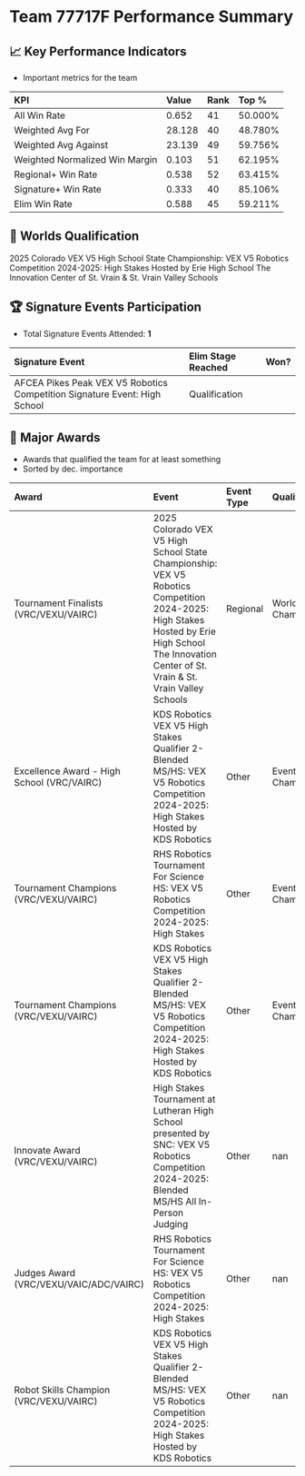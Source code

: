 # Team 77717F Performance Summary

## 📈 Key Performance Indicators
- Important metrics for the team

| KPI | Value | Rank | Top % |
|:---|:-----|:----|:-----|
| All Win Rate | 0.652 | 41 | 50.000% |
| Weighted Avg For | 28.128 | 40 | 48.780% |
| Weighted Avg Against | 23.139 | 49 | 59.756% |
| Weighted Normalized Win Margin | 0.103 | 51 | 62.195% |
| Regional+ Win Rate | 0.538 | 52 | 63.415% |
| Signature+ Win Rate | 0.333 | 40 | 85.106% |
| Elim Win Rate | 0.588 | 45 | 59.211% |


## 🎯 Worlds Qualification
2025 Colorado VEX V5 High School State Championship: VEX V5 Robotics Competition 2024-2025: High Stakes Hosted by Erie High School The Innovation Center of St. Vrain & St. Vrain Valley Schools

## 🏆 Signature Events Participation
- Total Signature Events Attended: **1**

| Signature Event | Elim Stage Reached | Won? |
|:----------------|:-------------------|:----|
| AFCEA Pikes Peak VEX V5 Robotics Competition Signature Event: High School | Qualification |  |


## 🥇 Major Awards
- Awards that qualified the team for at least something
- Sorted by dec. importance

| Award | Event | Event Type | Qualification |
|:------|:------|:-----------|:--------------|
| Tournament Finalists (VRC/VEXU/VAIRC) | 2025 Colorado VEX V5 High School State Championship: VEX V5 Robotics Competition 2024-2025: High Stakes Hosted by Erie High School The Innovation Center of St. Vrain & St. Vrain Valley Schools | Regional | World Championship |
| Excellence Award - High School (VRC/VAIRC) | KDS Robotics VEX V5 High Stakes Qualifier 2- Blended MS/HS: VEX V5 Robotics Competition 2024-2025: High Stakes Hosted by KDS Robotics | Other | Event Region Championship |
| Tournament Champions (VRC/VEXU/VAIRC) | RHS Robotics Tournament For Science HS: VEX V5 Robotics Competition 2024-2025: High Stakes | Other | Event Region Championship |
| Tournament Champions (VRC/VEXU/VAIRC) | KDS Robotics VEX V5 High Stakes Qualifier 2- Blended MS/HS: VEX V5 Robotics Competition 2024-2025: High Stakes Hosted by KDS Robotics | Other | Event Region Championship |
| Innovate Award (VRC/VEXU/VAIRC) | High Stakes Tournament at Lutheran High School presented by SNC: VEX V5 Robotics Competition 2024-2025: Blended MS/HS All In-Person Judging | Other | nan |
| Judges Award (VRC/VEXU/VAIC/ADC/VAIRC) | RHS Robotics Tournament For Science HS: VEX V5 Robotics Competition 2024-2025: High Stakes | Other | nan |
| Robot Skills Champion (VRC/VEXU/VAIRC) | KDS Robotics VEX V5 High Stakes Qualifier 2- Blended MS/HS: VEX V5 Robotics Competition 2024-2025: High Stakes Hosted by KDS Robotics | Other | nan |

